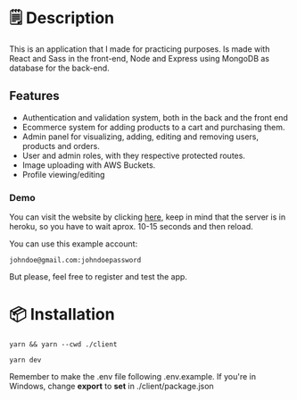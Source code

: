 # 🗒️ Description

This is an application that I made for practicing purposes. Is made with React and Sass in the front-end, Node and Express using MongoDB as database for the back-end.

## Features

- Authentication and validation system, both in the back and the front end
- Ecommerce system for adding products to a cart and purchasing them.
- Admin panel for visualizing, adding, editing and removing users, products and orders.
- User and admin roles, with they respective protected routes.
- Image uploading with AWS Buckets.
- Profile viewing/editing

### Demo

You can visit the website by clicking [here](https://vendo-ecommerce.burki.club/), keep in mind that the server is in heroku, so you have to wait aprox. 10-15 seconds and then reload.

You can use this example account:

    johndoe@gmail.com:johndoepassword

But please, feel free to register and test the app.

# 📦 Installation

    yarn && yarn --cwd ./client

    yarn dev

Remember to make the .env file following .env.example. If you're in Windows, change **export** to **set** in ./client/package.json
